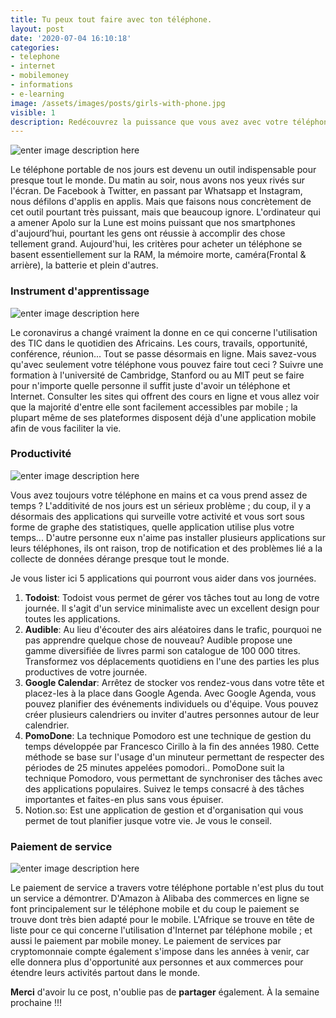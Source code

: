 ```yaml
---
title: Tu peux tout faire avec ton téléphone.
layout: post
date: '2020-07-04 16:10:18'
categories:
- telephone
- internet
- mobilemoney
- informations
- e-learning
image: /assets/images/posts/girls-with-phone.jpg
visible: 1
description: Redécouvrez la puissance que vous avez avec votre téléphone portable.
---
```


![enter image description here](https://ak.picdn.net/shutterstock/videos/31937101/thumb/1.jpg)

Le téléphone portable de nos jours est devenu un outil indispensable pour presque tout le monde. Du matin au soir, nous avons nos yeux rivés sur l'écran. De Facebook à Twitter, en passant par Whatsapp et Instagram, nous défilons d'applis en applis. Mais que faisons nous concrètement de cet outil pourtant très puissant, mais que beaucoup ignore. L'ordinateur qui a amener Apolo sur la Lune est moins puissant que nos smartphones d'aujourd’hui, pourtant les gens ont réussie à accomplir des chose tellement grand. Aujourd'hui, les critères pour acheter un téléphone se basent essentiellement sur la RAM, la mémoire morte, caméra(Frontal & arrière), la batterie et plein d'autres.

### Instrument d'apprentissage
![enter image description here](https://weetracker.com/wp-content/uploads/2020/02/FBEk9kqTURBXy84ZjM1MjY3YmE3MDliZDgwNmE5NDRkYmQxNTVjZTcxYS5qcGVnkpUDABnNAyrNAceVAs0DBwDDw4KhMAGhMQE.jpeg)

Le coronavirus a changé vraiment la donne en ce qui concerne l'utilisation des TIC dans le quotidien des Africains. Les cours, travails, opportunité, conférence, réunion... Tout se passe désormais en ligne. Mais savez-vous qu'avec seulement votre téléphone vous pouvez faire tout ceci ? Suivre une formation à l'université de Cambridge, Stanford ou au MIT peut se faire pour n'importe quelle personne il suffit juste d'avoir un téléphone et Internet.  Consulter les sites qui offrent des cours en ligne et vous allez voir que la majorité d'entre elle sont facilement accessibles par mobile ; la plupart même de ses plateformes disposent déjà d'une application mobile afin de vous faciliter la vie.

### Productivité

![enter image description here](https://i0.wp.com/post.healthline.com/wp-content/uploads/2019/10/Young-businesswoman-drinking-coffee-while-sitting-at-desk-in-small-creative-office-1296x728-header-1296x728.jpg?w=1155&h=1528)

Vous avez toujours votre téléphone en mains et ca vous prend assez de temps ? L'additivité de nos jours est un sérieux problème ; du coup, il y a désormais des applications qui surveille votre activité et vous sort sous forme de graphe des statistiques, quelle application utilise plus votre temps...
D'autre personne eux n'aime pas installer plusieurs applications sur leurs téléphones, ils ont raison, trop de notification et des problèmes lié a la collecte de données dérange presque tout le monde.

Je vous lister ici 5 applications qui pourront vous aider dans vos journées.
1. **Todoist**: Todoist vous permet de gérer vos tâches tout au long de votre journée. Il s'agit d'un service minimaliste avec un excellent design pour toutes les applications.
2. **Audible**: Au lieu d'écouter des airs aléatoires dans le trafic, pourquoi ne pas apprendre quelque chose de nouveau? Audible propose une gamme diversifiée de livres parmi son catalogue de 100 000 titres. Transformez vos déplacements quotidiens en l'une des parties les plus productives de votre journée.
3. **Google Calendar**: Arrêtez de stocker vos rendez-vous dans votre tête et placez-les à la place dans Google Agenda. Avec Google Agenda, vous pouvez planifier des événements individuels ou d'équipe. Vous pouvez créer plusieurs calendriers ou inviter d'autres personnes autour de leur calendrier.
4. **PomoDone**: La technique Pomodoro est une technique de gestion du temps développée par Francesco Cirillo à la fin des années 1980. Cette méthode se base sur l'usage d'un minuteur permettant de respecter des périodes de 25 minutes appelées pomodori.. PomoDone suit la technique Pomodoro, vous permettant de synchroniser des tâches avec des applications populaires. Suivez le temps consacré à des tâches importantes et faites-en plus sans vous épuiser.
5. Notion.so: Est une application de gestion et d'organisation qui vous permet de tout planifier jusque votre vie. Je vous le conseil.

### Paiement de service

![enter image description here](https://africabusinessagency.com/wp-content/uploads/mobile-banking-3.jpg)

Le paiement de service a travers votre téléphone portable n'est plus du tout un service a démontrer. D'Amazon à Alibaba des commerces en ligne se font principalement sur le téléphone mobile et du coup le paiement se trouve dont très bien adapté pour le mobile. L'Afrique se trouve en tête de liste pour ce qui concerne l'utilisation d'Internet par téléphone mobile ; et aussi le paiement par mobile money. Le paiement de services par cryptomonnaie compte également s'impose dans les années à venir, car elle donnera plus d'opportunité aux personnes et aux commerces pour étendre leurs activités partout dans le monde.

**Merci** d'avoir lu ce post, n'oublie pas de **partager** également. À la semaine prochaine !!!
